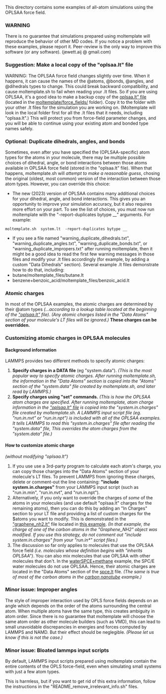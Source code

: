 This directory contains some examples of all-atom simulations using the OPLSAA force field.

### WARNING

There is no guarantee that simulations prepared using moltemplate will reproduce the behavior of other MD codes.  If you notice a problem with these examples, please report it. Peer-review is the only way to improve this software (or any software).  (jewett.aij @ gmail.com)



### Suggestion: Make a local copy of the "oplsaa.lt" file

WARNING: The OPLSAA force field changes slightly over time.
When it happens, it can cause the names of the
@atoms, @bonds, @angles, and @dihedrals types to change.
This could break backward compatibility,
and cause moltemplate.sh to fail when reading your .lt files.
So if you are using OPLSAA, it's a good idea to make a backup copy of the
[oplsaa.lt" file](../../../moltemplate/force_fields/oplsaa.lt)
(located in the
[moltemplate/force_fields/](../../../moltemplate/force_fields/) folder).
Copy it to the folder with your other .lt files for the simulation you are working on.  (Moltemplate will look in the local folder first for all the .lt files that it needs, including "oplsaa.lt".)
This will protect you from force-field parameter changes, and you
will be able to continue using your existing atom and bonded type names safely.


### Optional: Duplicate dihedrals, angles, and bonds

Sometimes, even after you have specified the (OPLSAA-specific) atom types
for the atoms in your molecule, there may be multiple possible choices
of dihedral, angle, or bond interactions between those atoms
available in OPLSAA force field (stored in the "oplsaa.lt" file).
When that happens, moltemplate.sh will *attempt to make a reasonable guess*,
chosing the original (oldest, most common) version of the interaction between
those atom types.  However, you can override this choice:

- The new (2023) version of OPLSAA contains many additional choices for your dihedral, angle, and bond interactions.  This gives you an opportunity to improve your simulation accuracy, but it also requires more effort on your part.  To see the list of choices, you must now run moltemplate with the "-report-duplicates bytype __" arguments.  For example:
```
moltemplate.sh  system.lt  -report-duplicates bytype __
```
- If you see a file named "warning_duplicate_dihedrals.txt", "warning_duplicate_angles.txt", "warning_duplicate_bonds.txt", or "warning_duplicate_impropers.txt" after running moltemplate, then it might be a good idea to read the first few warning messages
in those files and modify your .lt files accordingly (for example, by adding a custom "Data Dihedrals" section).  Several example .lt files demonstrate how to do that, including:
- butane/moltemplate_files/butane.lt
- benzene+benzoic_acid/moltemplate_files/benzoic_acid.lt




### Atomic charges

In most of the OPLSAA examples,
the atomic charges are determined by their @atom types
*(...according to a lookup table located at the beginning of the
["oplsaa.lt"](../../../moltemplate/force_fields/oplsaa.lt) file)*.
*(Any atomic charges listed in the "Data Atoms" section of your molecule's
LT files will be ignored.)*
**These charges can be overridden.**


### Customizing atomic charges in OPLSAA molecules

#### Background information

LAMMPS provides two different methods to specify atomic charges:
1) **Specify charges in a DATA file** (eg "system.data").
*(This is the most popular way to specify atomic charges.
After running moltemplate.sh, the information in the "Data Atoms" section
is copied into the "Atoms" section of the "system.data" file created by
moltemplate.sh, and later read by LAMMPS.)*
2) **Specify charges using "set" commands.**
*(This is how the OPLSAA atom charges are specified.
After running moltemplate, atom charge information in the
["oplsaa.lt" file](../../../moltemplate/force_fields/oplsaa.lt)
is copied into the "system.in.charges" file created by moltemplate.sh.
A LAMMPS input script file (eg. "run.in.nvt" or "run.in.npt")
is included with all of the OPLSAA examples.  It tells LAMMPS to read
this "system.in.charges" file after reading the "system.data" file,
This overrides the atom charges from the "system.data" file.)*


#### How to customize atomic charge
*(without modifying "oplsaa.lt")*

1) If you use use a 3rd-party program to calculate each atom's charge, you can
copy those charges into the "Data Atoms" section of your molecule's LT files.
To prevent LAMMPS from ignoring these charges, delete or comment-out the line
containing: **"include system.in.charges"** from your LAMMPS input script
(such as "run.in.min", "run.in.nvt", and "run.in.npt").
2) Alternatively, if you only want to override the charges of *some* of the
atoms in your molecules (and use default "oplsaa.lt" charges for the remaining
atoms), then you can do this by adding an "In Charges" section to your LT file
and providing a list of custom charges for the \$atoms you want to modify.
This is demonstrated in the ["graphene_nh2.lt"](functionalized_nanotubes_NH2/moltemplate_files/graphene_nh2.lt)
file located in [this example](functionalized_nanotubes_NH2).
*(In that example, the charge of one of the carbon atoms in the "Graphene_NH2"
object was modified.  If you use this strategy, do not comment out
"include system.in.charges" from your "run.in\*" script files.)*
3) The discussion so far only applies to molecules that use the OPLSAA force
field *(i.e. molecules whose definition begins with "inherits OPLSAA")*.
You can also mix molecules that use OPLSAA with other molecules
that don't.  In the [waterSPCE+methane](waterSPCE+methane) example,
the SPC/E water molecules do not use OPLSAA.
Hence, their atomic charges are located in the "Data Atoms" section
of the [spce.lt](waterSPCE+methane/moltemplate_files/spce.lt) file.
*(The same is true of most of the carbon atoms in the
[carbon nanotube](functionalized_nanotubes_NH2) example.)*






### Minor issue: Improper angles

The style of improper interaction used by OPLS force fields depends on an angle which depends on the order of the atoms surrounding the central atom. When multiple atoms have the same type, this creates ambiguity in atom order. Since there is no guarantee that moltemplate will choose the same atom order as other molecule builders (such as VMD), this can lead to small unavoidable discrepancies in energies and forces computed by LAMMPS and NAMD.  But their effect should be neglegible.
*(Please let us know if this is not the case.)*



### Minor issue: Bloated lammps input scripts

By default, LAMMPS input scripts prepared using moltemplate contain the entire contents of the OPLS force-field, even when simulating small systems with just a few atom types.

This is harmless, but if you want to get rid of this extra information, follow the instructions in the "README_remove_irrelevant_info.sh" files.
